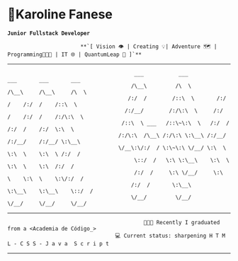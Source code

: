 # 🧩Karoline Fanese 

**`Junior Fullstack Developer`**

                           **`[ Vision 👁‍ | Creating 💡| Adventure 🗺 | Programming👩🏾‍💻 | IT 🌐 | QuantumLeap 🎯 ]`**

__________________________________________________________________________________


                                            ___           ___           ___       ___       ___     
                                           /\__\         /\  \         /\__\     /\__\     /\  \ 
                                          /:/  /        /::\  \       /:/  /    /:/  /    /::\  \   
                                         /:/__/        /:/\:\  \     /:/  /    /:/  /    /:/\:\  \
                                        /::\  \ ___   /::\~\:\  \   /:/  /    /:/  /    /:/  \:\  \
                                       /:/\:\  /\__\ /:/\:\ \:\__\ /:/__/    /:/__/    /:/__/ \:\__\
                                       \/__\:\/:/  / \:\~\:\ \/__/ \:\  \    \:\  \    \:\  \ /:/  /
                                            \::/  /   \:\ \:\__\    \:\  \    \:\  \    \:\  /:/  / 
                                            /:/  /     \:\ \/__/     \:\  \    \:\  \    \:\/:/  /
                                           /:/  /       \:\__\        \:\__\    \:\__\    \::/  /    
                                           \/__/         \/__/         \/__/     \/__/     \/__/ 
__________________________________________________________________________________

                                               👩🏾‍🎓 Recently I graduated from a <Academia de Código_>
                                      💻 Current status: sharpening H T M L - C S S - J a v a  S c r i p t

__________________________________________________________________________________
